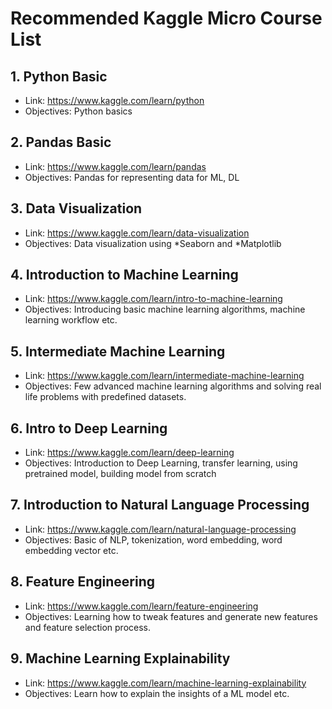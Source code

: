 # Recommended Kaggle Micro Course List

## 1. Python Basic
  + Link: https://www.kaggle.com/learn/python
  + Objectives: Python basics
  
## 2. Pandas Basic
  + Link: https://www.kaggle.com/learn/pandas
  + Objectives: Pandas for representing data for ML, DL
  
## 3. Data Visualization
  + Link: https://www.kaggle.com/learn/data-visualization
  + Objectives: Data visualization using *Seaborn and *Matplotlib
  
## 4. Introduction to Machine Learning
  + Link: https://www.kaggle.com/learn/intro-to-machine-learning
  + Objectives: Introducing basic machine learning algorithms, machine learning workflow etc.
  
## 5. Intermediate Machine Learning
  + Link: https://www.kaggle.com/learn/intermediate-machine-learning
  + Objectives: Few advanced machine learning algorithms and solving real life problems with predefined datasets.
  
## 6. Intro to Deep Learning
  + Link: https://www.kaggle.com/learn/deep-learning
  + Objectives: Introduction to Deep Learning, transfer learning, using pretrained model, building model from scratch
  
## 7. Introduction to Natural Language Processing
  + Link: https://www.kaggle.com/learn/natural-language-processing
  + Objectives: Basic of NLP, tokenization, word embedding, word embedding vector etc.
  
## 8. Feature Engineering
  + Link: https://www.kaggle.com/learn/feature-engineering
  + Objectives: Learning how to tweak features and generate new features and feature selection process.
  
## 9. Machine Learning Explainability
  + Link: https://www.kaggle.com/learn/machine-learning-explainability
  + Objectives: Learn how to explain the insights of a ML model etc.
